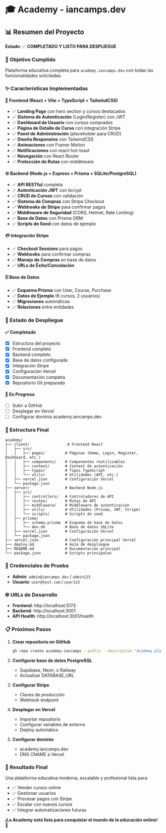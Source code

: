 # 🎓 Academy - iancamps.dev

## 📊 Resumen del Proyecto

**Estado**: ✅ **COMPLETADO Y LISTO PARA DESPLIEGUE**

### 🎯 Objetivo Cumplido
Plataforma educativa completa para `academy.iancamps.dev` con todas las funcionalidades solicitadas.

### ✨ Características Implementadas

#### 🎨 Frontend (React + Vite + TypeScript + TailwindCSS)
- ✅ **Landing Page** con hero section y cursos destacados
- ✅ **Sistema de Autenticación** (Login/Register) con JWT
- ✅ **Dashboard de Usuario** con cursos comprados
- ✅ **Página de Detalle de Curso** con integración Stripe
- ✅ **Panel de Administración** (placeholder para CRUD)
- ✅ **Diseño Responsive** con TailwindCSS
- ✅ **Animaciones** con Framer Motion
- ✅ **Notificaciones** con react-hot-toast
- ✅ **Navegación** con React Router
- ✅ **Protección de Rutas** con middleware

#### ⚙️ Backend (Node.js + Express + Prisma + SQLite/PostgreSQL)
- ✅ **API RESTful** completa
- ✅ **Autenticación JWT** con bcrypt
- ✅ **CRUD de Cursos** con validación
- ✅ **Sistema de Compras** con Stripe Checkout
- ✅ **Webhooks de Stripe** para confirmar pagos
- ✅ **Middleware de Seguridad** (CORS, Helmet, Rate Limiting)
- ✅ **Base de Datos** con Prisma ORM
- ✅ **Scripts de Seed** con datos de ejemplo

#### 💳 Integración Stripe
- ✅ **Checkout Sessions** para pagos
- ✅ **Webhooks** para confirmar compras
- ✅ **Manejo de Compras** en base de datos
- ✅ **URLs de Éxito/Cancelación**

#### 🗄️ Base de Datos
- ✅ **Esquema Prisma** con User, Course, Purchase
- ✅ **Datos de Ejemplo** (6 cursos, 2 usuarios)
- ✅ **Migraciones** automáticas
- ✅ **Relaciones** entre entidades

### 🚀 Estado de Despliegue

#### ✅ Completado
- [x] Estructura del proyecto
- [x] Frontend completo
- [x] Backend completo
- [x] Base de datos configurada
- [x] Integración Stripe
- [x] Configuración Vercel
- [x] Documentación completa
- [x] Repositorio Git preparado

#### 🔄 En Progreso
- [ ] Subir a GitHub
- [ ] Desplegar en Vercel
- [ ] Configurar dominio academy.iancamps.dev

### 📁 Estructura Final
```
academy/
├── client/                 # Frontend React
│   ├── src/
│   │   ├── pages/         # Páginas (Home, Login, Register, Dashboard, etc.)
│   │   ├── components/    # Componentes reutilizables
│   │   ├── context/       # Context de autenticación
│   │   ├── types/         # Tipos TypeScript
│   │   └── utils/         # Utilidades (API, etc.)
│   ├── vercel.json        # Configuración Vercel
│   └── package.json
├── server/                # Backend Node.js
│   ├── src/
│   │   ├── controllers/   # Controladores de API
│   │   ├── routes/        # Rutas de API
│   │   ├── middleware/    # Middleware de autenticación
│   │   ├── utils/         # Utilidades (Prisma, JWT, Stripe)
│   │   └── scripts/       # Scripts de seed
│   ├── prisma/
│   │   ├── schema.prisma  # Esquema de base de datos
│   │   └── dev.db         # Base de datos SQLite
│   ├── vercel.json        # Configuración Vercel
│   └── package.json
├── vercel.json            # Configuración principal Vercel
├── deploy.md              # Guía de despliegue
├── README.md              # Documentación principal
└── package.json           # Scripts principales
```

### 🔑 Credenciales de Prueba
- **Admin**: `admin@iancamps.dev` / `admin123`
- **Usuario**: `user@test.com` / `user123`

### 🌐 URLs de Desarrollo
- **Frontend**: http://localhost:5173
- **Backend**: http://localhost:3001
- **API Health**: http://localhost:3001/health

### 📋 Próximos Pasos

1. **Crear repositorio en GitHub**
   ```bash
   gh repo create academy-iancamps --public --description "Academy platform for iancamps.dev"
   ```

2. **Configurar base de datos PostgreSQL**
   - Supabase, Neon, o Railway
   - Actualizar DATABASE_URL

3. **Configurar Stripe**
   - Claves de producción
   - Webhook endpoint

4. **Desplegar en Vercel**
   - Importar repositorio
   - Configurar variables de entorno
   - Deploy automático

5. **Configurar dominio**
   - academy.iancamps.dev
   - DNS CNAME a Vercel

### 🎉 Resultado Final

Una plataforma educativa moderna, escalable y profesional lista para:
- ✅ Vender cursos online
- ✅ Gestionar usuarios
- ✅ Procesar pagos con Stripe
- ✅ Escalar con nuevos cursos
- ✅ Integrar automatizaciones futuras

**¡La Academy está lista para conquistar el mundo de la educación online! 🚀**
